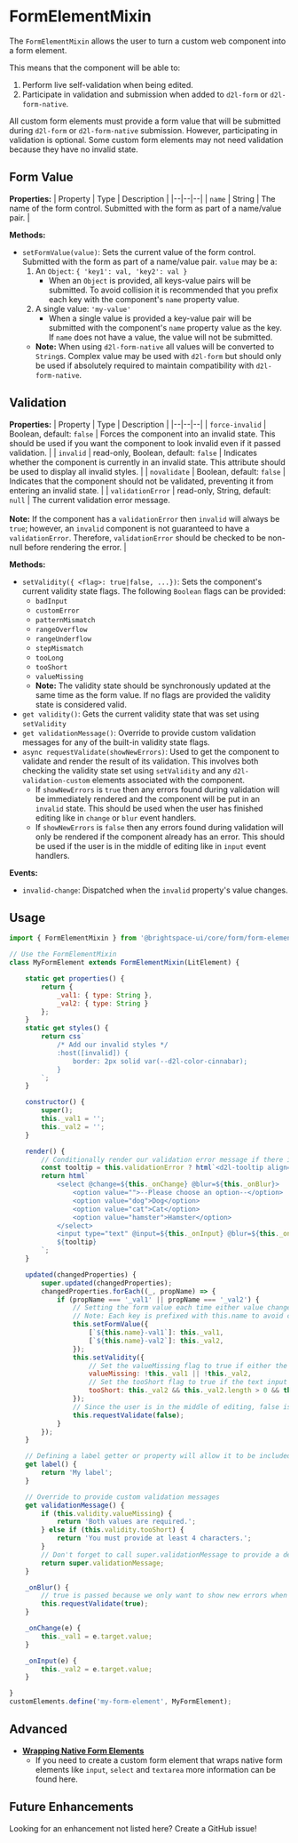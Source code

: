 # FormElementMixin

The `FormElementMixin` allows the user to turn a custom web component into a form element.

This means that the component will be able to:
1. Perform live self-validation when being edited.
1. Participate in validation and submission when added to `d2l-form` or `d2l-form-native`.

All custom form elements must provide a form value that will be submitted during `d2l-form` or `d2l-form-native` submission.
However, participating in validation is optional. Some custom form elements may not need validation because they have no
invalid state.

## Form Value

**Properties:**
| Property | Type | Description |
|--|--|--|
| `name` | String | The name of the form control. Submitted with the form as part of a name/value pair. |

**Methods:**
- `setFormValue(value)`: Sets the current value of the form control. Submitted with the form as part of a name/value pair. `value` may be a:
	1. An `Object`: `{ 'key1': val, 'key2': val }`
		- When an `Object` is provided, all keys-value pairs will be submitted. To avoid collision it is recommended that you prefix each key with the component's `name` property value.
	1. A single value: `'my-value'`
		- When a single value is provided a key-value pair will be submitted with the component's `name` property value as the key. If `name` does not have a value, the value will not be submitted.
	- **Note:** When using `d2l-form-native` all values will be converted to `String`s. Complex value may be used with `d2l-form` but should only be used if absolutely required to maintain compatibility with `d2l-form-native`.

## Validation

**Properties:**
| Property | Type | Description |
|--|--|--|
| `force-invalid` | Boolean, default: `false` | Forces the component into an invalid state. This should be used if you want the component to look invalid even if it passed validation. |
| `invalid` | read-only, Boolean, default: `false` | Indicates whether the component is currently in an invalid state. This attribute should be used to display all invalid styles. |
| `novalidate` | Boolean, default: `false` | Indicates that the component should not be validated, preventing it from entering an invalid state. |
| `validationError` | read-only, String, default: `null` | The current validation error message.<br><br>**Note:** If the component has a `validationError` then `invalid` will always be `true`; however, an `invalid` component is not guaranteed to have a `validationError`. Therefore, `validationError` should be checked to be non-null before rendering the error. |

**Methods:**
- `setValidity({ <flag>: true|false, ...})`: Sets the component's current validity state flags. The following `Boolean` flags can be provided:
	- `badInput`
	- `customError`
	- `patternMismatch`
	- `rangeOverflow`
	- `rangeUnderflow`
	- `stepMismatch`
	- `tooLong`
	- `tooShort`
	- `valueMissing`
	- **Note:** The validity state should be synchronously updated at the same time as the form value. If no flags are provided the validity state is considered valid.
- `get validity()`: Gets the current validity state that was set using `setValidity`
- `get validationMessage()`: Override to provide custom validation messages for any of the built-in validity state flags.
- `async requestValidate(showNewErrors)`: Used to get the component to validate and render the result of its validation. This involves both checking the validity state set using `setValidity` and any `d2l-validation-custom` elements associated with the component.
	- If `showNewErrors` is `true` then any errors found during validation will be immediately rendered and the component will be put in an `invalid` state. This should be used when the user has finished editing like in `change` or `blur` event handlers.
	- If `showNewErrors` is `false` then any errors found during validation will only be rendered if the component already has an error. This should be used if the user is in the middle of editing like in `input` event handlers.

**Events:**
- `invalid-change`: Dispatched when the `invalid` property's value changes.

## Usage


```javascript
import { FormElementMixin } from '@brightspace-ui/core/form/form-element-mixin.js';

// Use the FormElementMixin
class MyFormElement extends FormElementMixin(LitElement) {

	static get properties() {
		return {
			_val1: { type: String },
			_val2: { type: String }
		};
	}
	static get styles() {
		return css`
			/* Add our invalid styles */
			:host([invalid]) {
				border: 2px solid var(--d2l-color-cinnabar);
			}
		`;
	}

	constructor() {
		super();
		this._val1 = '';
		this._val2 = '';
	}

	render() {
		// Conditionally render our validation error message if there is one
		const tooltip = this.validationError ? html`<d2l-tooltip align="start" state="error">${this.validationError}</d2l-tooltip>` : null;
		return html`
			<select @change=${this._onChange} @blur=${this._onBlur}>
				<option value="">--Please choose an option--</option>
				<option value="dog">Dog</option>
				<option value="cat">Cat</option>
				<option value="hamster">Hamster</option>
			</select>
			<input type="text" @input=${this._onInput} @blur=${this._onBlur}>
			${tooltip}
		`;
	}

	updated(changedProperties) {
		super.updated(changedProperties);
		changedProperties.forEach((_, propName) => {
			if (propName === '_val1' || propName === '_val2') {
				// Setting the form value each time either value changes
				// Note: Each key is prefixed with this.name to avoid collisions if this control is used multiple times in a single form
				this.setFormValue({
					[`${this.name}-val1`]: this._val1,
					[`${this.name}-val2`]: this._val2,
				});
				this.setValidity({
					// Set the valueMissing flag to true if either the select or text input are empty
					valueMissing: !this._val1 || !this._val2,
					// Set the tooShort flag to true if the text input has a length less than 4
					tooShort: this._val2 && this._val2.length > 0 && this._val2.length < 4
				});
				// Since the user is in the middle of editing, false is passed because we only want to update the existing error message
				this.requestValidate(false);
			}
		});
	}

	// Defining a label getter or property will allow it to be included in the default validation messages.
	get label() {
		return 'My label';
	}

	// Override to provide custom validation messages
	get validationMessage() {
		if (this.validity.valueMissing) {
			return 'Both values are required.';
		} else if (this.validity.tooShort) {
			return 'You must provide at least 4 characters.';
		}
		// Don't forget to call super.validationMessage to provide a default error message.
		return super.validationMessage;
	}

	_onBlur() {
		// true is passed because we only want to show new errors when the user has finished editing
		this.requestValidate(true);
	}

	_onChange(e) {
		this._val1 = e.target.value;
	}

	_onInput(e) {
		this._val2 = e.target.value;
	}

}
customElements.define('my-form-element', MyFormElement);

```

## Advanced

- **[Wrapping Native Form Elements](./form-element-wrapping.md)**
	- If you need to create a custom form element that wraps native form elements like `input`, `select` and `textarea` more information can be found here.

## Future Enhancements

Looking for an enhancement not listed here? Create a GitHub issue!
